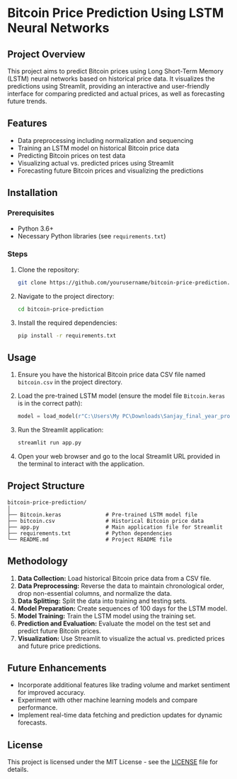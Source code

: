 # Bitcoin Price Prediction Using LSTM Neural Networks

## Project Overview
This project aims to predict Bitcoin prices using Long Short-Term Memory (LSTM) neural networks based on historical price data. It visualizes the predictions using Streamlit, providing an interactive and user-friendly interface for comparing predicted and actual prices, as well as forecasting future trends.

## Features
- Data preprocessing including normalization and sequencing
- Training an LSTM model on historical Bitcoin price data
- Predicting Bitcoin prices on test data
- Visualizing actual vs. predicted prices using Streamlit
- Forecasting future Bitcoin prices and visualizing the predictions

## Installation

### Prerequisites
- Python 3.6+
- Necessary Python libraries (see `requirements.txt`)

### Steps
1. Clone the repository:
   ```sh
   git clone https://github.com/yourusername/bitcoin-price-prediction.git
   ```

2. Navigate to the project directory:
   ```sh
   cd bitcoin-price-prediction
   ```

3. Install the required dependencies:
   ```sh
   pip install -r requirements.txt
   ```

## Usage
1. Ensure you have the historical Bitcoin price data CSV file named `bitcoin.csv` in the project directory.

2. Load the pre-trained LSTM model (ensure the model file `Bitcoin.keras` is in the correct path):
   ```python
   model = load_model(r"C:\Users\My PC\Downloads\Sanjay_final_year_project\Bitcoin.keras")
   ```

3. Run the Streamlit application:
   ```sh
   streamlit run app.py
   ```

4. Open your web browser and go to the local Streamlit URL provided in the terminal to interact with the application.

## Project Structure
```
bitcoin-price-prediction/
│
├── Bitcoin.keras              # Pre-trained LSTM model file
├── bitcoin.csv                # Historical Bitcoin price data
├── app.py                     # Main application file for Streamlit
├── requirements.txt           # Python dependencies
└── README.md                  # Project README file
```

## Methodology
1. **Data Collection:** Load historical Bitcoin price data from a CSV file.
2. **Data Preprocessing:** Reverse the data to maintain chronological order, drop non-essential columns, and normalize the data.
3. **Data Splitting:** Split the data into training and testing sets.
4. **Model Preparation:** Create sequences of 100 days for the LSTM model.
5. **Model Training:** Train the LSTM model using the training set.
6. **Prediction and Evaluation:** Evaluate the model on the test set and predict future Bitcoin prices.
7. **Visualization:** Use Streamlit to visualize the actual vs. predicted prices and future price predictions.

## Future Enhancements
- Incorporate additional features like trading volume and market sentiment for improved accuracy.
- Experiment with other machine learning models and compare performance.
- Implement real-time data fetching and prediction updates for dynamic forecasts.

## License

This project is licensed under the MIT License - see the [LICENSE](LICENSE) file for details.
